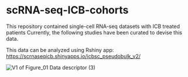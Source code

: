 # scRNA-seq-ICB-cohorts
This repository contained single-cell RNA-seq datasets with ICB treated patients
Currently, the following studies have been curated to devise this data. 

This data can be analyzed using Rshiny app: https://scrnaseqicb.shinyapps.io/icbsc_pseudobulk_v2/

![V1 of Figure_01 Data descriptor (3)](https://github.com/MahnoorNGondal/scRNA-seq-ICB-cohorts/assets/89783694/50fce04f-0b11-44e6-b78d-cc0a0c17c04f)
